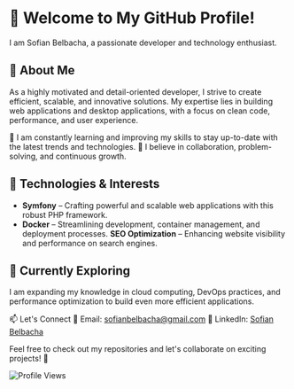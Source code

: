 # 👋 Welcome to My GitHub Profile!
I am Sofian Belbacha, a passionate developer and technology enthusiast.

## 🚀 About Me
As a highly motivated and detail-oriented developer, I strive to create efficient, scalable, and innovative solutions. My expertise lies in building web applications and desktop applications, with a focus on clean code, performance, and user experience.

🔹 I am constantly learning and improving my skills to stay up-to-date with the latest trends and technologies.
🔹 I believe in collaboration, problem-solving, and continuous growth.

## 🔧 Technologies & Interests
- **Symfony** – Crafting powerful and scalable web applications with this robust PHP framework.
- **Docker**  – Streamlining development, container management, and deployment processes.
  **SEO Optimization** – Enhancing website visibility and performance on search engines.

## 🎯 Currently Exploring
I am expanding my knowledge in cloud computing, DevOps practices, and performance optimization to build even more efficient applications.

📫 Let's Connect
💌 Email: sofianbelbacha@gmail.com
💼 LinkedIn: [Sofian Belbacha](https://www.linkedin.com/in/sofian-belbacha/)

Feel free to check out my repositories and let's collaborate on exciting projects! 🚀

![Profile Views](https://komarev.com/ghpvc/?username=SofianBelbacha&color=green)


